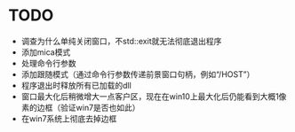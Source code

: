 # TODO

- 调查为什么单纯关闭窗口，不std::exit就无法彻底退出程序
- 添加mica模式
- 处理命令行参数
- 添加跟随模式（通过命令行参数传递前景窗口句柄，例如“/HOST”）
- 程序退出时释放所有已加载的dll
- 窗口最大化后稍微增大一点客户区，现在在win10上最大化后仍能看到大概1像素的边框（验证win7是否也如此）
- 在win7系统上彻底去掉边框
